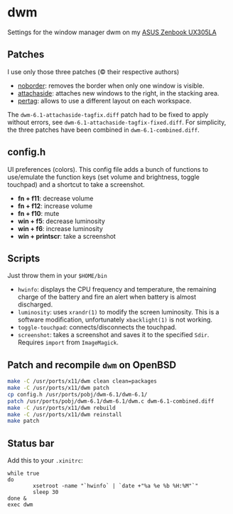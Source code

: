 # dwm

Settings for the window manager dwm on my [ASUS Zenbook UX305LA](https://www.asus.com/Notebooks/ASUS-ZenBook-UX305LA/specifications/)

## Patches

I use only those three patches (© their respective authors)

* [noborder](http://dwm.suckless.org/patches/noborder): removes the border when only one window is visible.
* [attachaside](http://dwm.suckless.org/patches/attachaside): attaches new windows to the right, in the stacking area.
* [pertag](http://dwm.suckless.org/patches/pertag): allows to use a different layout on each workspace.


The `dwm-6.1-attachaside-tagfix.diff` patch had to be fixed to apply without errors, see  `dwm-6.1-attachaside-tagfix-fixed.diff`. For simplicity, the three patches have been combined in `dwm-6.1-combined.diff`.


## config.h

UI preferences (colors). This config file adds a bunch of functions to use/emulate the function keys (set volume and brightness, toggle touchpad) and a shortcut to take a screenshot.

* __fn + f11__: decrease volume
* __fn + f12__: increase volume
* __fn + f10__: mute
* __win + f5__: decrease luminosity
* __win + f6__: increase luminosity
* __win + printscr__: take a screenshot


## Scripts

Just throw them in your `$HOME/bin`

* `hwinfo`: displays the CPU frequency and temperature, the remaining charge of the battery and fire an alert when battery is almost discharged.
* `luminosity`: uses `xrandr(1)` to modify the screen luminosity. This is a software modification, unfortunately `xbacklight(1)` is not working.
* `toggle-touchpad`: connects/disconnects the touchpad.
* `screenshot`: takes a screenshot and saves it to the specified `Sdir`. Requires `import` from `ImageMagick`.

## Patch and recompile `dwm` on OpenBSD

```sh
make -C /usr/ports/x11/dwm clean clean=packages
make -C /usr/ports/x11/dwm patch
cp config.h /usr/ports/pobj/dwm-6.1/dwm-6.1/
patch /usr/ports/pobj/dwm-6.1/dwm-6.1/dwm.c dwm-6.1-combined.diff
make -C /usr/ports/x11/dwm rebuild
make -C /usr/ports/x11/dwm reinstall
make patch
```

## Status bar

Add this to your `.xinitrc`:

```
while true
do
        xsetroot -name "`hwinfo` | `date +"%a %e %b %H:%M"`"
        sleep 30
done &
exec dwm
```
